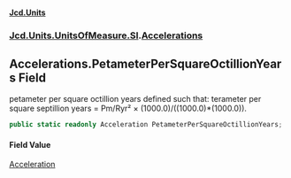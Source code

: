 #### [Jcd.Units](index.md 'index')

### [Jcd.Units.UnitsOfMeasure.SI](Jcd.Units.UnitsOfMeasure.SI.md 'Jcd.Units.UnitsOfMeasure.SI').[Accelerations](Accelerations.md 'Jcd.Units.UnitsOfMeasure.SI.Accelerations')

## Accelerations.PetameterPerSquareOctillionYears Field

petameter per square octillion years defined such that: terameter per square septillion years = Pm/Ryr² ×
(1000.0)/((1000.0)*(1000.0)).

```csharp
public static readonly Acceleration PetameterPerSquareOctillionYears;
```

#### Field Value

[Acceleration](Acceleration.md 'Jcd.Units.UnitTypes.Acceleration')